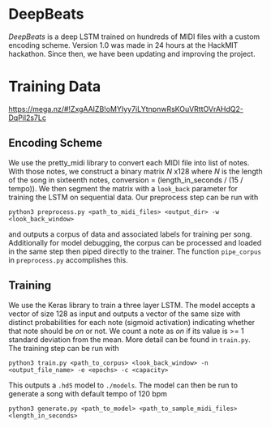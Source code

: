 # DeepBeats
_DeepBeats_ is a deep LSTM trained on hundreds of MIDI files with a custom encoding scheme. Version 1.0 was made in 24 hours at the HackMIT hackathon. Since then, we have been updating and improving the project. 

# Training Data
https://mega.nz/#!ZxgAAIZB!oMYIyy7iLYtnpnwRsKOuVRttOVrAHdQ2-DqPil2s7Lc

## Encoding Scheme
We use the pretty_midi library to convert each MIDI file into list of notes. With those notes, we construct a binary matrix _N_ x128 where _N_ is the length of the song in sixteenth notes, conversion = (length_in_seconds / (15 / tempo)). We then segment the matrix with a `look_back` parameter for training the LSTM on sequential data. Our preprocess step can be run with 

`python3 preprocess.py <path_to_midi_files> <output_dir> -w <look_back_window>`

and outputs a corpus of data and associated labels for training per song. Additionally for model debugging, the corpus can be processed and loaded in the same step then piped directly to the trainer. The function `pipe_corpus` in `preprocess.py` accomplishes this.

## Training

We use the Keras library to train a three layer LSTM. The model accepts a vector of size 128 as input and outputs a vector of the same size with distinct probabilities for each note (sigmoid activation) indicating whether that note should be _on_ or not. We count a note as _on_ if its value is >= 1 standard deviation from the mean. More detail can be found in `train.py`. The training step can be run with

`python3 train.py <path_to_corpus> <look_back_window> -n <output_file_name> -e <epochs> -c <capacity>`

This outputs a `.hd5` model to `./models`. The model can then be run to generate a song with default tempo of 120 bpm

`python3 generate.py <path_to_model> <path_to_sample_midi_files> <length_in_seconds>`
